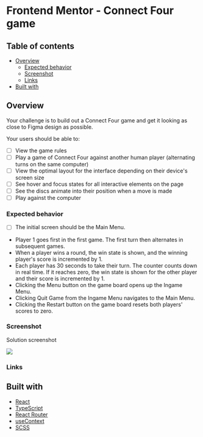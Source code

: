 # Frontend Mentor - Connect Four game

## Table of contents

- [Overview](#overview)
  - [Expected behavior](#expected-behavior)
  - [Screenshot](#screenshot)
  - [Links](#links)
- [Built with](#built-with)

## Overview

Your challenge is to build out a Connect Four game and get it looking as close to Figma design as possible.

Your users should be able to:

- [ ] View the game rules
- [ ] Play a game of Connect Four against another human player (alternating turns on the same computer)
- [ ] View the optimal layout for the interface depending on their device's screen size
- [ ] See hover and focus states for all interactive elements on the page
- [ ] See the discs animate into their position when a move is made
- [ ] Play against the computer

### Expected behavior

- [ ] The initial screen should be the Main Menu.
- Player 1 goes first in the first game. The first turn then alternates in subsequent games.
- When a player wins a round, the win state is shown, and the winning player's score is incremented by 1.
- Each player has 30 seconds to take their turn. The counter counts down in real time. If it reaches zero, the win state is shown for the other player and their score is incremented by 1.
- Clicking the Menu button on the game board opens up the Ingame Menu.
- Clicking Quit Game from the Ingame Menu navigates to the Main Menu.
- Clicking the Restart button on the game board resets both players' scores to zero.

### Screenshot

Solution screenshot

![](solution/screenshot.png)

### Links

## Built with

- [React](https://reactjs.org/)
- [TypeScript](https://www.typescriptlang.org/)
- [React Router](https://reactrouter.com/en/main)
- [useContext](https://react.dev/reference/react/useContext)
- [SCSS](https://sass-lang.com/)
